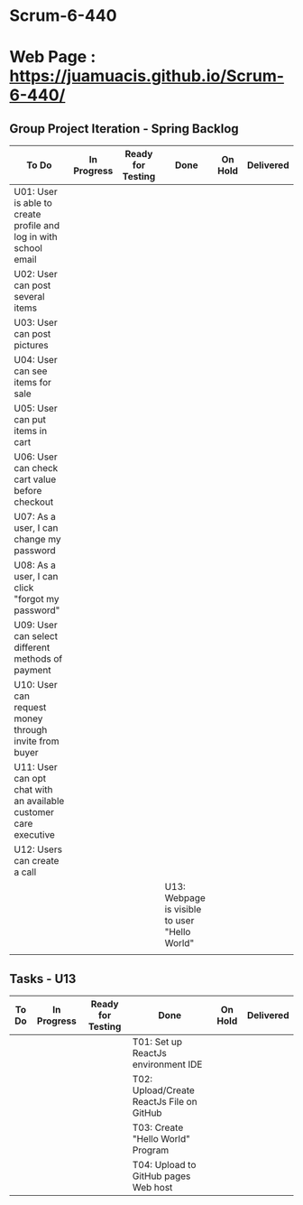# Scrum-6-440
# Web Page : https://juamuacis.github.io/Scrum-6-440/
## Group Project Iteration - Spring Backlog


| To Do | In Progress | Ready for Testing | Done | On Hold | Delivered |
| --- | --- | --- | --- | --- | --- |
| U01: User is able to create profile and log in with school email |  | |  | | |
| U02: User can post several items  |  | | | | |
| U03: User can post pictures |  | |  | | |
| U04: User can see items for sale| | | | | |
| U05: User can put items in cart| | | | | |
| U06: User can check cart value before checkout  | | | | | |
| U07: As a user, I can change my password| | | | | |
| U08: As a user, I can click "forgot my password"| | | | | |
| U09: User can select different methods of payment| | | | | |
| U10: User can request money through invite from buyer| | | | | |
| U11: User can opt chat with an available customer care executive  | | | | | |
| U12: Users can create a call| | | | | |
||   | | U13: Webpage is visible to user "Hello World" | | |
| | | | | | |

## Tasks - U13
| To Do | In Progress | Ready for Testing | Done | On Hold | Delivered |
| --- | --- | --- | --- | --- | --- |
||   | | T01: Set up ReactJs environment IDE| | |
|  |  | | T02: Upload/Create ReactJs File on GitHub | | |
|  |  | | T03: Create "Hello World" Program | | |
|  |  | | T04: Upload to GitHub pages Web host | | |
 
